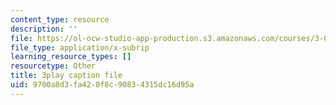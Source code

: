 ```yaml
---
content_type: resource
description: ''
file: https://ol-ocw-studio-app-production.s3.amazonaws.com/courses/3-091sc-introduction-to-solid-state-chemistry-fall-2010/9700a8d3fa420f8c90834315dc16d95a_FVzaznYPCes.srt
file_type: application/x-subrip
learning_resource_types: []
resourcetype: Other
title: 3play caption file
uid: 9700a8d3-fa42-0f8c-9083-4315dc16d95a
---
```

